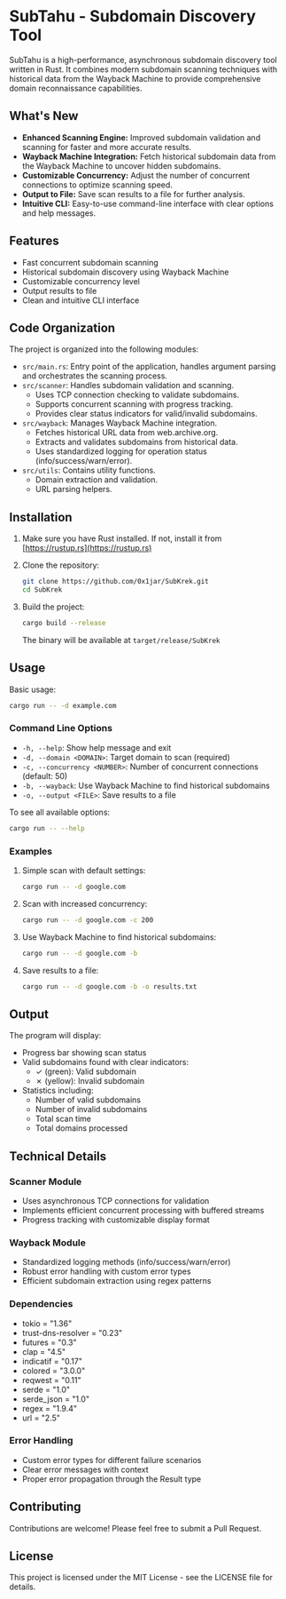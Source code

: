 # SubTahu - Subdomain Discovery Tool

SubTahu is a high-performance, asynchronous subdomain discovery tool written in Rust. It combines modern subdomain scanning techniques with historical data from the Wayback Machine to provide comprehensive domain reconnaissance capabilities.

## What's New

-   **Enhanced Scanning Engine:** Improved subdomain validation and scanning for faster and more accurate results.
-   **Wayback Machine Integration:** Fetch historical subdomain data from the Wayback Machine to uncover hidden subdomains.
-   **Customizable Concurrency:** Adjust the number of concurrent connections to optimize scanning speed.
-   **Output to File:** Save scan results to a file for further analysis.
-   **Intuitive CLI:** Easy-to-use command-line interface with clear options and help messages.

## Features

- Fast concurrent subdomain scanning
- Historical subdomain discovery using Wayback Machine
- Customizable concurrency level
- Output results to file
- Clean and intuitive CLI interface

## Code Organization

The project is organized into the following modules:

- `src/main.rs`: Entry point of the application, handles argument parsing and orchestrates the scanning process.
- `src/scanner`: Handles subdomain validation and scanning.
    - Uses TCP connection checking to validate subdomains.
    - Supports concurrent scanning with progress tracking.
    - Provides clear status indicators for valid/invalid subdomains.
- `src/wayback`: Manages Wayback Machine integration.
    - Fetches historical URL data from web.archive.org.
    - Extracts and validates subdomains from historical data.
    - Uses standardized logging for operation status (info/success/warn/error).
- `src/utils`: Contains utility functions.
    - Domain extraction and validation.
    - URL parsing helpers.

## Installation

1.  Make sure you have Rust installed. If not, install it from [https://rustup.rs](https://rustup.rs)

2.  Clone the repository:

    ```bash
    git clone https://github.com/0x1jar/SubKrek.git
    cd SubKrek
    ```

3.  Build the project:

    ```bash
    cargo build --release
    ```

    The binary will be available at `target/release/SubKrek`

## Usage

Basic usage:

```bash
cargo run -- -d example.com
```

### Command Line Options

-   `-h, --help`: Show help message and exit
-   `-d, --domain <DOMAIN>`: Target domain to scan (required)
-   `-c, --concurrency <NUMBER>`: Number of concurrent connections (default: 50)
-   `-b, --wayback`: Use Wayback Machine to find historical subdomains
-   `-o, --output <FILE>`: Save results to a file

To see all available options:

```bash
cargo run -- --help
```

### Examples

1.  Simple scan with default settings:

    ```bash
    cargo run -- -d google.com
    ```

2.  Scan with increased concurrency:

    ```bash
    cargo run -- -d google.com -c 200
    ```

3.  Use Wayback Machine to find historical subdomains:

    ```bash
    cargo run -- -d google.com -b
    ```

4.  Save results to a file:

    ```bash
    cargo run -- -d google.com -b -o results.txt
    ```

## Output

The program will display:

-   Progress bar showing scan status
-   Valid subdomains found with clear indicators:
    -   ✓ (green): Valid subdomain
    -   ✗ (yellow): Invalid subdomain
-   Statistics including:
    -   Number of valid subdomains
    -   Number of invalid subdomains
    -   Total scan time
    -   Total domains processed

## Technical Details

### Scanner Module

-   Uses asynchronous TCP connections for validation
-   Implements efficient concurrent processing with buffered streams
-   Progress tracking with customizable display format

### Wayback Module

-   Standardized logging methods (info/success/warn/error)
-   Robust error handling with custom error types
-   Efficient subdomain extraction using regex patterns

### Dependencies

-   tokio = "1.36"
-   trust-dns-resolver = "0.23"
-   futures = "0.3"
-   clap = "4.5"
-   indicatif = "0.17"
-   colored = "3.0.0"
-   reqwest = "0.11"
-   serde = "1.0"
-   serde\_json = "1.0"
-   regex = "1.9.4"
-   url = "2.5"

### Error Handling

-   Custom error types for different failure scenarios
-   Clear error messages with context
-   Proper error propagation through the Result type

## Contributing

Contributions are welcome! Please feel free to submit a Pull Request.

## License

This project is licensed under the MIT License - see the LICENSE file for details.